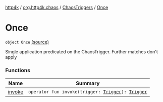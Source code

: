 [http4k](../../../index.md) / [org.http4k.chaos](../../index.md) / [ChaosTriggers](../index.md) / [Once](./index.md)

# Once

`object Once` [(source)](https://github.com/http4k/http4k/blob/master/http4k-testing-chaos/src/main/kotlin/org/http4k/chaos/ChaosTriggers.kt#L50)

Single application predicated on the ChaosTrigger. Further matches don't apply

### Functions

| Name | Summary |
|---|---|
| [invoke](invoke.md) | `operator fun invoke(trigger: `[`Trigger`](../../-trigger.md)`): `[`Trigger`](../../-trigger.md) |
